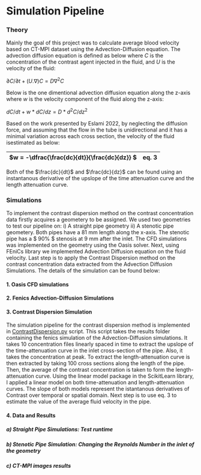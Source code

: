 # Simulation Pipeline

### Theory
Mainly the goal of this project was to calculate average blood velocity based on CT-MPI dataset using the Advection-Diffusion equation. The advection diffusion equation is defined as below where $C$ is the concentration of the contrast agent injected in the fluid, and $U$ is the velocity of the fluid:

$\partial C/\partial t + (U.\nabla )C = D\nabla ^2C$

Below is the one dimentional advection diffusion equation along the z-axis where $w$ is the velocity component of the fluid along the z-axis:

$dC/dt + w*dC/dz = D*d^2C/dz^2$

Based on the work presented by Eslami 2022, by neglecting the diffusion force, and assuming that the flow in the tube is unidirectional and it has a minimal variation across each cross section, the velocity of the fluid isestimated as below:

| $w = -\dfrac{\frac{dc}{dt}}{\frac{dc}{dz}} $ | eq. 3 |
| --- | --- |


Both of the $\frac{dc}{dt}$ and $\frac{dc}{dz}$ can be found using an instantanous derivative of the upslope of the time attenuation curve and the length attenuation curve.

### Simulations
To implement the contrast dispersion method on the contrast concentration data firstly acquires a geometery to be assigned. We used two geometries to test our pipeline on: i) A straight pipe geometry ii) A stenotic pipe geometery. Both pipes have a 81 mm length along the x-axis. The stenotic pipe has a $ 90\% $ stenosis at 9 mm after the inlet. The CFD simulations was implemented on the geometry using the Oasis solver. Next, using FEniCs library we implemented Advection Diffusion equation on the fluid velocity. Last step is to apply the Contrast Dispersion method on the contrast concentration data extracted from the Advection Diffusion Simulations. The details of the simulation can be found below:  

#### 1. Oasis CFD simulations

#### 2. Fenics Advection-Diffusion Simulations

#### 3. Contrast Dispersion Simulation
The simulation pipeline for the contrast dispersion method is implemented in [ContrastDispersion.py](../scripts/ContrastDispersion.py) script. This script takes the results folder containing the fenics simulation of the Advection-Diffusion simulations. It takes 10 concentration files linearly spaced in time to extract the upslope of the time-attenuation curve in the inlet cross-section of the pipe. Also, it takes the concentration at peak. To extract the length-attenuation curve is then extracted by taking 100 cross sections along the length of the pipe. Then, the average of the contrast concentration is taken to form the length-attenuation curve. Using the linear model package in the ScikitLearn library, I applied a linear model on both time-attenuation and length-attenuation curves. The slope of both models represent the istantanous derivatives of Contrast over temporal or spatial domain. Next step is to use eq. 3 to estimate the value of the average fluid velocity in the pipe.

#### 4. Data and Results

##### a) Straight Pipe Simulations: Test runtime

##### b) Stenotic Pipe Simulation: Changing the Reynolds Number in the inlet of the geometry

##### c) CT-MPI images results
